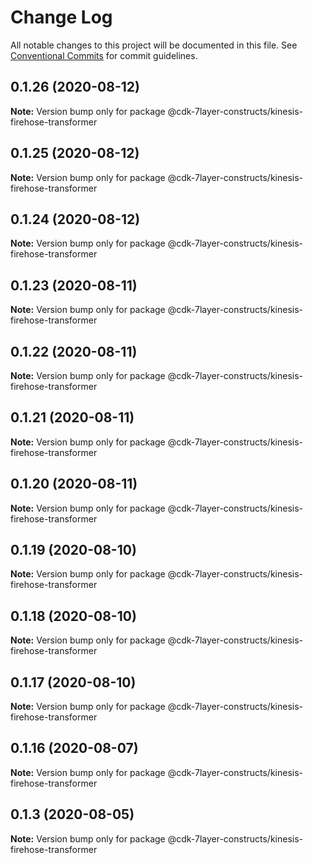 # Change Log

All notable changes to this project will be documented in this file.
See [Conventional Commits](https://conventionalcommits.org) for commit guidelines.

## 0.1.26 (2020-08-12)

**Note:** Version bump only for package @cdk-7layer-constructs/kinesis-firehose-transformer





## 0.1.25 (2020-08-12)

**Note:** Version bump only for package @cdk-7layer-constructs/kinesis-firehose-transformer





## 0.1.24 (2020-08-12)

**Note:** Version bump only for package @cdk-7layer-constructs/kinesis-firehose-transformer





## 0.1.23 (2020-08-11)

**Note:** Version bump only for package @cdk-7layer-constructs/kinesis-firehose-transformer





## 0.1.22 (2020-08-11)

**Note:** Version bump only for package @cdk-7layer-constructs/kinesis-firehose-transformer





## 0.1.21 (2020-08-11)

**Note:** Version bump only for package @cdk-7layer-constructs/kinesis-firehose-transformer





## 0.1.20 (2020-08-11)

**Note:** Version bump only for package @cdk-7layer-constructs/kinesis-firehose-transformer





## 0.1.19 (2020-08-10)

**Note:** Version bump only for package @cdk-7layer-constructs/kinesis-firehose-transformer





## 0.1.18 (2020-08-10)

**Note:** Version bump only for package @cdk-7layer-constructs/kinesis-firehose-transformer





## 0.1.17 (2020-08-10)

**Note:** Version bump only for package @cdk-7layer-constructs/kinesis-firehose-transformer





## 0.1.16 (2020-08-07)

**Note:** Version bump only for package @cdk-7layer-constructs/kinesis-firehose-transformer





## 0.1.3 (2020-08-05)

**Note:** Version bump only for package @cdk-7layer-constructs/kinesis-firehose-transformer
